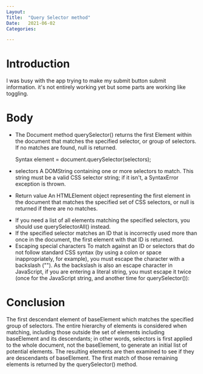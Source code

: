 ```yaml
---
Layout:
Title:	"Query Selector method"
Date:	2021-06-02
Categories:

---
```


# Introduction

I was busy with the app trying to make my submit button submit information.
it's not entirely working yet but some parts are working like toggling.

# Body

- The Document method querySelector() returns the first Element within the document that matches the specified selector, or group of selectors. If no matches are found, null is returned.

  Syntax
element = document.querySelector(selectors);

* selectors
A DOMString containing one or more selectors to match. This string must be a valid CSS selector string; if it isn't, a SyntaxError exception is thrown.

* Return value
An HTMLElement object representing the first element in the document that matches the specified set of CSS selectors, or null is returned if there are no matches.

- If you need a list of all elements matching the specified selectors, you should use querySelectorAll() instead.
- If the specified selector matches an ID that is incorrectly used more than once in the document, the first element with that ID is returned.
- Escaping special characters
To match against an ID or selectors that do not follow standard CSS syntax (by using a colon or space inappropriately, for example), you must escape the character with a backslash ("\"). As the backslash is also an escape character in JavaScript, if you are entering a literal string, you must escape it twice (once for the JavaScript string, and another time for querySelector()):

# Conclusion

The first descendant element of baseElement which matches the specified group of selectors. The entire hierarchy of elements is considered when matching, including those outside the set of elements including baseElement and its descendants; in other words, selectors is first applied to the whole document, not the baseElement, to generate an initial list of potential elements. The resulting elements are then examined to see if they are descendants of baseElement. The first match of those remaining elements is returned by the querySelector() method.